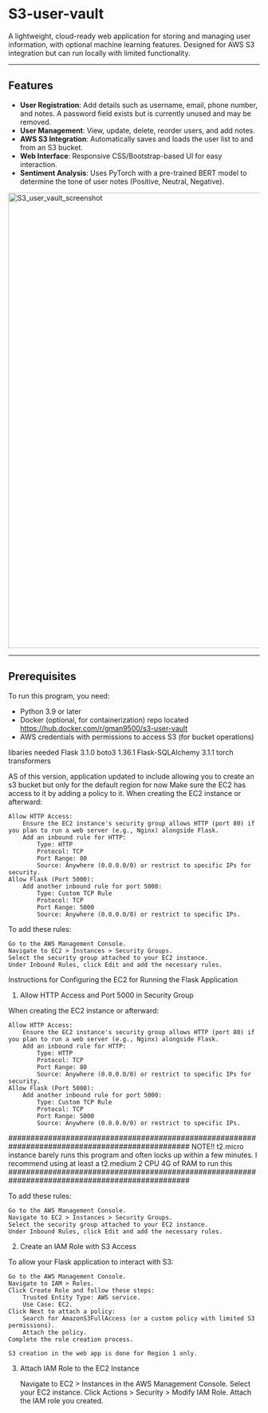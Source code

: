 # S3-user-vault
A lightweight, cloud-ready web application for storing and managing user information, with optional machine learning features. Designed for AWS S3 integration but can run locally with limited functionality.

---

## Features
- **User Registration**: Add details such as username, email, phone number, and notes. A password field exists but is currently unused and may be removed.
- **User Management**: View, update, delete, reorder users, and add notes.
- **AWS S3 Integration**: Automatically saves and loads the user list to and from an S3 bucket.
- **Web Interface**: Responsive CSS/Bootstrap-based UI for easy interaction.
- **Sentiment Analysis**: Uses PyTorch with a pre-trained BERT model to determine the tone of user notes (Positive, Neutral, Negative).

<img width="1625" height="912" alt="S3_user_vault_screenshot" src="https://github.com/user-attachments/assets/410a41ac-81cb-4d63-8f7a-a64d29cfb930" />

---

## Prerequisites
To run this program, you need:
- Python 3.9 or later
- Docker (optional, for containerization)
   repo located https://hub.docker.com/r/gman9500/s3-user-vault 
- AWS credentials with permissions to access S3 (for bucket operations)


libaries needed
Flask 3.1.0
boto3 1.36.1
Flask-SQLAlchemy 3.1.1
torch
transformers


AS of this version, application updated to include  allowing you to create an s3 bucket but only for the default region  for now
Make sure the EC2 has access to it by adding a policy to it. 
When creating the EC2 instance or afterward:

    Allow HTTP Access:
        Ensure the EC2 instance's security group allows HTTP (port 80) if you plan to run a web server (e.g., Nginx) alongside Flask.
        Add an inbound rule for HTTP:
            Type: HTTP
            Protocol: TCP
            Port Range: 80
            Source: Anywhere (0.0.0.0/0) or restrict to specific IPs for security.
    Allow Flask (Port 5000):
        Add another inbound rule for port 5000:
            Type: Custom TCP Rule
            Protocol: TCP
            Port Range: 5000
            Source: Anywhere (0.0.0.0/0) or restrict to specific IPs.

To add these rules:

    Go to the AWS Management Console.
    Navigate to EC2 > Instances > Security Groups.
    Select the security group attached to your EC2 instance.
    Under Inbound Rules, click Edit and add the necessary rules.



Instructions for Configuring the EC2 for Running the Flask Application
1. Allow HTTP Access and Port 5000 in Security Group

When creating the EC2 instance or afterward:

    Allow HTTP Access:
        Ensure the EC2 instance's security group allows HTTP (port 80) if you plan to run a web server (e.g., Nginx) alongside Flask.
        Add an inbound rule for HTTP:
            Type: HTTP
            Protocol: TCP
            Port Range: 80
            Source: Anywhere (0.0.0.0/0) or restrict to specific IPs for security.
    Allow Flask (Port 5000):
        Add another inbound rule for port 5000:
            Type: Custom TCP Rule
            Protocol: TCP
            Port Range: 5000
            Source: Anywhere (0.0.0.0/0) or restrict to specific IPs.


#################################################################################################
    NOTE!! t2.micro instance barely runs this program and often locks up within a few minutes. 
           I recommend using  at least a t2.medium   2 CPU 4G of RAM to run this
#################################################################################################

To add these rules:

    Go to the AWS Management Console.
    Navigate to EC2 > Instances > Security Groups.
    Select the security group attached to your EC2 instance.
    Under Inbound Rules, click Edit and add the necessary rules.

2. Create an IAM Role with S3 Access

To allow your Flask application to interact with S3:

    Go to the AWS Management Console.
    Navigate to IAM > Roles.
    Click Create Role and follow these steps:
        Trusted Entity Type: AWS service.
        Use Case: EC2.
    Click Next to attach a policy:
        Search for AmazonS3FullAccess (or a custom policy with limited S3 permissions).
        Attach the policy.
    Complete the role creation process.
    
    S3 creation in the web app is done for Region 1 only. 

3. Attach IAM Role to the EC2 Instance

    Navigate to EC2 > Instances in the AWS Management Console.
    Select your EC2 instance.
    Click Actions > Security > Modify IAM Role.
    Attach the IAM role you created.
